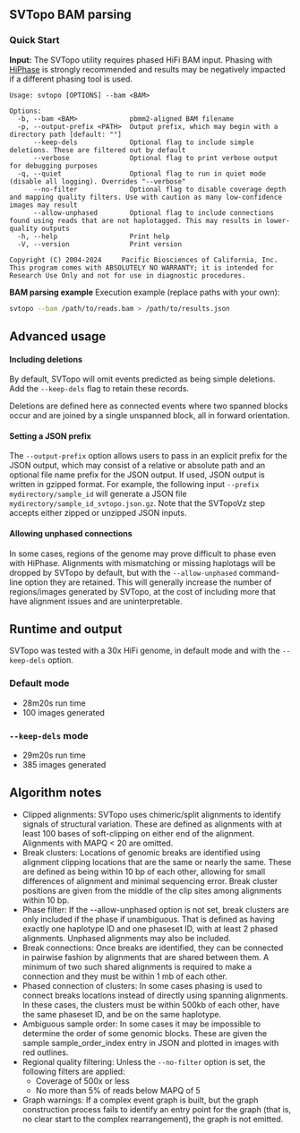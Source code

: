 ## SVTopo BAM parsing

### Quick Start
**Input:** The SVTopo utility requires phased HiFi BAM input. Phasing with [HiPhase](https://github.com/PacificBiosciences/HiPhase) is strongly recommended and results may be negatively impacted if a different phasing tool is used.

```
Usage: svtopo [OPTIONS] --bam <BAM>

Options:
  -b, --bam <BAM>             pbmm2-aligned BAM filename
  -p, --output-prefix <PATH>  Output prefix, which may begin with a directory path [default: ""]
      --keep-dels             Optional flag to include simple deletions. These are filtered out by default
      --verbose               Optional flag to print verbose output for debugging purposes
  -q, --quiet                 Optional flag to run in quiet mode (disable all logging). Overrides "--verbose"
      --no-filter             Optional flag to disable coverage depth and mapping quality filters. Use with caution as many low-confidence images may result
      --allow-unphased        Optional flag to include connections found using reads that are not haplotagged. This may results in lower-quality outputs
  -h, --help                  Print help
  -V, --version               Print version

Copyright (C) 2004-2024     Pacific Biosciences of California, Inc.
This program comes with ABSOLUTELY NO WARRANTY; it is intended for
Research Use Only and not for use in diagnostic procedures.
```

**BAM parsing example**
Execution example (replace paths with your own):
```bash
svtopo --bam /path/to/reads.bam > /path/to/results.json
```


## Advanced usage
#### Including deletions
By default, SVTopo will omit events predicted as being simple deletions. Add the `--keep-dels` flag to retain these records. 

Deletions are defined here as connected events where two spanned blocks occur and are joined by a single unspanned block, all in forward orientation.

#### Setting a JSON prefix
The `--output-prefix` option allows users to pass in an explicit prefix for the JSON output, which may consist of a relative or absolute path and an optional file name prefix for the JSON output. If used, JSON output is written in gzipped format. For example, the following input `--prefix mydirectory/sample_id` will generate a JSON file `mydirectory/sample_id_svtopo.json.gz`. Note that the SVTopoVz step accepts either zipped or unzipped JSON inputs.

#### Allowing unphased connections
In some cases, regions of the genome may prove difficult to phase even with HiPhase. Alignments with mismatching or missing haplotags will be dropped by SVTopo by default, but with the `--allow-unphased` command-line option they are retained. This will generally increase the number of regions/images generated by SVTopo, at the cost of including more that have alignment issues and are uninterpretable. 

## Runtime and output
SVTopo was tested with a 30x HiFi genome, in default mode and with the `--keep-dels` option.

### Default mode
* 28m20s run time
* 100 images generated

### `--keep-dels` mode
* 29m20s run time
* 385 images generated

## Algorithm notes
* Clipped alignments: SVTopo uses chimeric/split alignments to identify signals of structural variation. These are defined as alignments with at least 100 bases of soft-clipping on either end of the alignment. Alignments with MAPQ < 20 are omitted.
* Break clusters: Locations of genomic breaks are identified using alignment clipping locations that are the same or nearly the same. These are defined as being within 10 bp of each other, allowing for small differences of alignment and minimal sequencing error. Break cluster positions are given from the middle of the clip sites among alignments within 10 bp.
* Phase filter: If the --allow-unphased option is not set, break clusters are only included if the phase if unambiguous. That is defined as having exactly one haplotype ID and one phaseset ID, with at least 2 phased alignments. Unphased alignments may also be included.
* Break connections: Once breaks are identified, they can be connected in pairwise fashion by alignments that are shared between them. A minimum of two such shared alignments is required to make a connection and they must be within 1 mb of each other.
* Phased connection of clusters: In some cases phasing is used to connect breaks locations instead of directly using spanning alignments. In these cases, the clusters must be within 500kb of each other, have the same phaseset ID, and be on the same haplotype.
* Ambiguous sample order: In some cases it may be impossible to determine the order of some genomic blocks. These are given the sample sample_order_index entry in JSON and plotted in images with red outlines.
* Regional quality filtering: Unless the `--no-filter` option is set, the following filters are applied:
  * Coverage of 500x or less
  * No more than 5% of reads below MAPQ of 5
* Graph warnings: If a complex event graph is built, but the graph construction process fails to identify an entry point for the graph (that is, no clear start to the complex rearrangement), the graph is not emitted.
